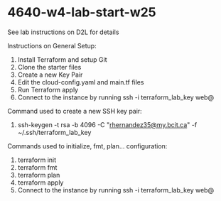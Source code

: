 # 4640-w4-lab-start-w25


See lab instructions on D2L for details


Instructions on General Setup:
1. Install Terraform and  setup Git
2. Clone the starter files
3. Create a new Key Pair
4. Edit the cloud-config.yaml and main.tf files
5. Run Terraform apply
6. Connect to the instance by running ssh -i terraform_lab_key web@<ip-address>

Command used to create a new SSH key pair:
1. ssh-keygen -t rsa -b 4096 -C "rhernandez35@my.bcit.ca" -f ~/.ssh/terraform_lab_key

Commands used to initialize, fmt, plan... configuration:
1. terraform init
2. terraform fmt
3. terraform plan
4. terraform apply
5. Connect to the instance by running ssh -i terraform_lab_key web@<ip-address>

